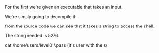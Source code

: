 For the first we're given an executable that takes an input.

We're simply going to decompile it:

from the source code we can see that it takes a string to access the shell.

The string needed is 5276.

cat /home/users/level01/.pass (it's user with the s)
